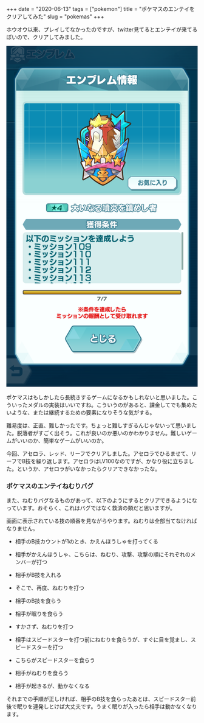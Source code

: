 +++
date = "2020-06-13"
tags = ["pokemon"]
title = "ポケマスのエンテイをクリアしてみた"
slug = "pokemas"
+++

ホウオウ以来、プレイしてなかったのですが、twitter見てるとエンテイが来てるぽいので、クリアしてみました。

![](https://github.com/syui/mstdn.page/raw/master/img/mastodon/media_attachments/files/000/000/027/small/e0c0aded2a53e0d8.png)

ポケマスはもしかしたら長続きするゲームになるかもしれないと思いました。こういったメダルの実装はいいですね。こういうのがあると、課金してでも集めたいような、または継続するための要素になりそうな気がする。

難易度は、正直、難しかったです。ちょっと難しすぎるんじゃないって思いました。脱落者がすごく出そう。これが良いのか悪いのかわかりません。難しいゲームがいいのか、簡単なゲームがいいのか。

今回、アセロラ、レッド、リーフでクリアしました。アセロラでひるませて、リーフでB技を繰り返します。アセロラはLV100なのですが、かなり役に立ちました。というか、アセロラがいなかったらクリアできなかったな。

### ポケマスのエンテイねむりバグ

また、ねむりバグなるものがあって、以下のようにするとクリアできるようになっています。おそらく、これはバグではなく救済の類だと思いますが。

画面に表示されている技の順番を見ながらやります。ねむりは全部当てなければなりません。

- 相手のB技カウントが1のとき、かえんほうしゃを打ってくる

- 相手がかえんほうしゃ、こちらは、ねむり、攻撃、攻撃の順にそれぞれのメンバーが打つ

- 相手がB技を入れる

- そこで、再度、ねむりを打つ

- 相手のB技を食らう

- 相手が眠りを食らう

- すかさず、ねむりを打つ

- 相手はスピードスターを打つ前にねむりを食らうが、すぐに目を覚まし、スピードスターを打つ

- こちらがスピードスターを食らう

- 相手がねむりを食らう

- 相手が起きるが、動かなくなる

それまでの手順が正しければ、相手のB技を食らったあとは、スピードスター前後で眠りを連発しとけば大丈夫です。うまく眠りが入ったら相手は動かなくなります。


